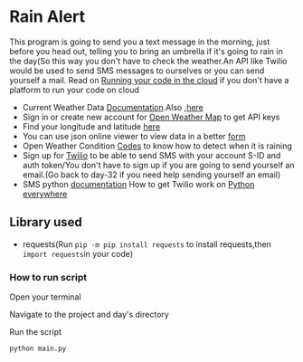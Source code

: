 # Rain Alert
This program is going to send you a text message in the morning, just before you head out, telling you to bring an umbrella if it's going to rain in the day(So this way you don't have to check the weather.An API like Twilio would be used to send SMS messages to ourselves or you can send yourself a mail.
Read on [Running your code in the cloud](https://github.com/ima-eky/100-days-of-code-course/blob/main/running_your_code_in_the_cloud) if you don't have a platform to run your code on cloud

- Current Weather Data [Documentation](https://openweathermap.org/current).Also ,[here](https://openweathermap.org/api/one-call-api)
- Sign in or create new account for [Open Weather Map](https://home.openweathermap.org/users/sign_in) to get API keys
- Find your longitude and latitude [here](https://www.latlong.net/)
- You can use json online viewer to view data in a better [form](http://jsonviewer.stack.hu/)
- Open Weather Condition [Codes](https://openweathermap.org/weather-conditions#Weather-Condition-Codes-2) to know how to detect when it is raining
- Sign up for [Twilio](https://www.twilio.com/try-twilio) to be able to send SMS with your account S-ID and auth token/You don't have to sign up if you are going to send yourself an email.(Go back to day-32 if you need help sending yourself an email)
- SMS python [documentation](https://www.twilio.com/docs/sms/quickstart/python)
How to get Twilio work on [Python everywhere](https://help.pythonanywhere.com/pages/TwilioBehindTheProxy/)

## Library used
- requests(Run `pip -m pip install requests` to install requests,then `import requests`in your code)
 ### How to run script
Open your terminal

Navigate to the project and day's directory

Run the script

`python main.py`

